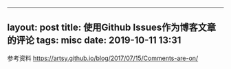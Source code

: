 -----------
layout: post
title: 使用Github Issues作为博客文章的评论
tags: misc
date: 2019-10-11 13:31
-----------

参考资料
<https://artsy.github.io/blog/2017/07/15/Comments-are-on/>
